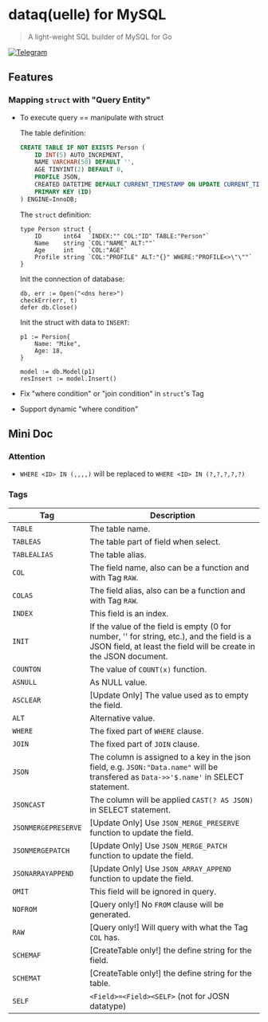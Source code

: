 # dataq(uelle) for MySQL
> A light-weight SQL builder of MySQL for Go

[![Telegram](https://img.shields.io/badge/chat-telegram-blue.svg)](https://t.me/ohmyladygaga)

## Features

### Mapping `struct` with "Query Entity"

* To execute query == manipulate with struct

	The table definition:
	```SQL
	CREATE TABLE IF NOT EXISTS Person (
		ID INT(5) AUTO_INCREMENT,
		NAME VARCHAR(50) DEFAULT '',
		AGE TINYINT(2) DEFAULT 0,
		PROFILE JSON,
		CREATED DATETIME DEFAULT CURRENT_TIMESTAMP ON UPDATE CURRENT_TIMESTAMP,
		PRIMARY KEY (ID)
	) ENGINE=InnoDB;
	```
	
	The `struct` definition:
	```golang
	type Person struct {
		ID      int64  `INDEX:"" COL:"ID" TABLE:"Person"`
		Name    string `COL:"NAME" ALT:""`
		Age     int    `COL:"AGE"`
		Profile string `COL:"PROFILE" ALT:"{}" WHERE:"PROFILE<>\"\""`
	}
	```
	Init the connection of database:
	```golang
	db, err := Open("<dns here>")
	checkErr(err, t)
	defer db.Close()
	```
	Init the struct with data to `INSERT`:
	```golang
	p1 := Persion{
		Name: "Mike",
		Age: 18,
	}
	
	model := db.Model(p1)
	resInsert := model.Insert()
	```

* Fix "where condition" or "join condition" in `struct`'s Tag
* Support dynamic "where condition"

## Mini Doc

### Attention

* `WHERE <ID> IN (,,,,)` will be replaced to `WHERE <ID> IN (?,?,?,?,?)`

### Tags

| Tag               | Description                                  |
|-------------------|----------------------------------------------|
| `TABLE`           | The table name.                              |
| `TABLEAS`         | The table part of field when select.         |
| `TABLEALIAS`      | The table alias.                             |
| `COL`             | The field name, also can be a function and with Tag `RAW`. |
| `COLAS`           | The field alias, also can be a function and with Tag `RAW`. |
| `INDEX`           | This field is an index.                      |
| `INIT`            |If the value of the field is empty (0 for number, '' for string, etc.), and the field is a JSON field, at least the field will be create in the JSON document. |
| `COUNTON`         | The value of `COUNT(x)` function.            |
| `ASNULL`          | As NULL value.                               |
| `ASCLEAR`         | [Update Only] The value used as to empty the field.        |
| `ALT`             | Alternative value.                           |
| `WHERE`           | The fixed part of `WHERE` clause.            |
| `JOIN`            | The fixed part of `JOIN` clause.             |
| `JSON`            | The column is assigned to a key in the json field, e.g. `JSON:"Data.name"` will be transfered as `Data->>'$.name'` in SELECT statement. |
| `JSONCAST`        | The column will be applied `CAST(? AS JSON)` in SELECT statement. |
| `JSONMERGEPRESERVE` | [Update Only] Use `JSON_MERGE_PRESERVE` function to update the field. |
| `JSONMERGEPATCH`  | [Update Only] Use `JSON_MERGE_PATCH` function to update the field. |
| `JSONARRAYAPPEND` | [Update Only] Use `JSON_ARRAY_APPEND` function to update the field. |
| `OMIT`            | This field will be ignored in query.|
| `NOFROM`          | [Query only!] No `FROM` clause will be generated.|
| `RAW`             | [Query only!] Will query with what the Tag `COL` has.|
| `SCHEMAF`         | [CreateTable only!] the define string for the field.|
| `SCHEMAT`         | [CreateTable only!] the define string for the table.|
| `SELF`            | `<Field>=<Field><SELF>` (not for JOSN datatype)|
